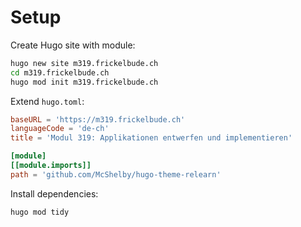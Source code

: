 # Setup

Create Hugo site with module:

```sh
hugo new site m319.frickelbude.ch
cd m319.frickelbude.ch
hugo mod init m319.frickelbude.ch
```

Extend `hugo.toml`:

```toml
baseURL = 'https://m319.frickelbude.ch'
languageCode = 'de-ch'
title = 'Modul 319: Applikationen entwerfen und implementieren'

[module]
[[module.imports]]
path = 'github.com/McShelby/hugo-theme-relearn'
```

Install dependencies:

```sh
hugo mod tidy
```
